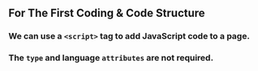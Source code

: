 ## For The First Coding & Code Structure
### **We can use a `<script>` tag to add JavaScript code to a page.**
### **The `type` and language `attributes` are not required.**